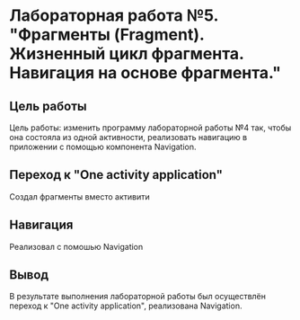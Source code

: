 # Лабораторная работа №5. "Фрагменты (Fragment). Жизненный цикл фрагмента. Навигация на основе фрагмента."
## Цель работы
Цель работы: изменить программу лабораторной работы №4 так, чтобы она состояла из одной активности,
реализовать навигацию в приложении с помощью компонента Navigation.
## Переход к "One activity application"
Создал фрагменты вместо активити
## Навигация
Реализовал с помошью Navigation

## Вывод
В результате выполнения лабораторной работы был осуществлён переход к "One activity application", реализована Navigation.